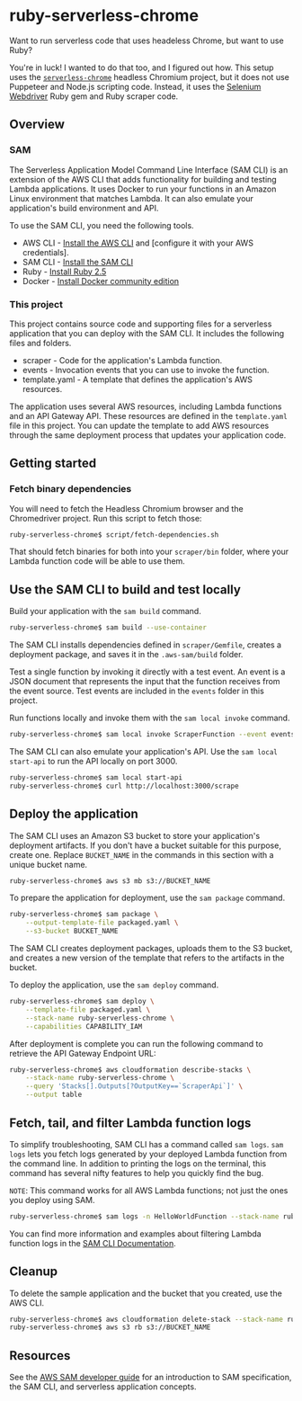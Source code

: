 # ruby-serverless-chrome

Want to run serverless code that uses headeless Chrome, but want to use Ruby?

You're in luck!  I wanted to do that too, and I figured out how.  This setup uses the [`serverless-chrome`](https://github.com/adieuadieu/serverless-chrome) headless Chromium project, but it does not use Puppeteer and Node.js scripting code.  Instead, it uses the [Selenium Webdriver](https://github.com/SeleniumHQ/selenium/tree/master/rb) Ruby gem and Ruby scraper code.

## Overview

### SAM

The Serverless Application Model Command Line Interface (SAM CLI) is an extension of the AWS CLI that adds functionality for building and testing Lambda applications. It uses Docker to run your functions in an Amazon Linux environment that matches Lambda. It can also emulate your application's build environment and API.

To use the SAM CLI, you need the following tools.

* AWS CLI - [Install the AWS CLI](https://docs.aws.amazon.com/cli/latest/userguide/cli-chap-install.html) and [configure it with your AWS credentials].
* SAM CLI - [Install the SAM CLI](https://docs.aws.amazon.com/serverless-application-model/latest/developerguide/serverless-sam-cli-install.html)
* Ruby - [Install Ruby 2.5](https://www.ruby-lang.org/en/documentation/installation/)
* Docker - [Install Docker community edition](https://hub.docker.com/search/?type=edition&offering=community)

### This project

This project contains source code and supporting files for a serverless application that you can deploy with the SAM CLI. It includes the following files and folders.

- scraper - Code for the application's Lambda function.
- events - Invocation events that you can use to invoke the function.
- template.yaml - A template that defines the application's AWS resources.

The application uses several AWS resources, including Lambda functions and an API Gateway API. These resources are defined in the `template.yaml` file in this project. You can update the template to add AWS resources through the same deployment process that updates your application code.

## Getting started

### Fetch binary dependencies

You will need to fetch the Headless Chromium browser and the Chromedriver project.  Run this script to fetch those:

```bash
ruby-serverless-chrome$ script/fetch-dependencies.sh
```

That should fetch binaries for both into your `scraper/bin` folder, where your Lambda function code will be able to use them.

## Use the SAM CLI to build and test locally

Build your application with the `sam build` command.

```bash
ruby-serverless-chrome$ sam build --use-container
```

The SAM CLI installs dependencies defined in `scraper/Gemfile`, creates a deployment package, and saves it in the `.aws-sam/build` folder.

Test a single function by invoking it directly with a test event. An event is a JSON document that represents the input that the function receives from the event source. Test events are included in the `events` folder in this project.

Run functions locally and invoke them with the `sam local invoke` command.

```bash
ruby-serverless-chrome$ sam local invoke ScraperFunction --event events/event.json
```

The SAM CLI can also emulate your application's API. Use the `sam local start-api` to run the API locally on port 3000.

```bash
ruby-serverless-chrome$ sam local start-api
ruby-serverless-chrome$ curl http://localhost:3000/scrape
```

## Deploy the application

The SAM CLI uses an Amazon S3 bucket to store your application's deployment artifacts. If you don't have a bucket suitable for this purpose, create one. Replace `BUCKET_NAME` in the commands in this section with a unique bucket name.

```bash
ruby-serverless-chrome$ aws s3 mb s3://BUCKET_NAME
```

To prepare the application for deployment, use the `sam package` command.

```bash
ruby-serverless-chrome$ sam package \
    --output-template-file packaged.yaml \
    --s3-bucket BUCKET_NAME
```

The SAM CLI creates deployment packages, uploads them to the S3 bucket, and creates a new version of the template that refers to the artifacts in the bucket.

To deploy the application, use the `sam deploy` command.

```bash
ruby-serverless-chrome$ sam deploy \
    --template-file packaged.yaml \
    --stack-name ruby-serverless-chrome \
    --capabilities CAPABILITY_IAM
```

After deployment is complete you can run the following command to retrieve the API Gateway Endpoint URL:

```bash
ruby-serverless-chrome$ aws cloudformation describe-stacks \
    --stack-name ruby-serverless-chrome \
    --query 'Stacks[].Outputs[?OutputKey==`ScraperApi`]' \
    --output table
```

## Fetch, tail, and filter Lambda function logs

To simplify troubleshooting, SAM CLI has a command called `sam logs`. `sam logs` lets you fetch logs generated by your deployed Lambda function from the command line. In addition to printing the logs on the terminal, this command has several nifty features to help you quickly find the bug.

`NOTE`: This command works for all AWS Lambda functions; not just the ones you deploy using SAM.

```bash
ruby-serverless-chrome$ sam logs -n HelloWorldFunction --stack-name ruby-serverless-chrome --tail
```

You can find more information and examples about filtering Lambda function logs in the [SAM CLI Documentation](https://docs.aws.amazon.com/serverless-application-model/latest/developerguide/serverless-sam-cli-logging.html).

## Cleanup

To delete the sample application and the bucket that you created, use the AWS CLI.

```bash
ruby-serverless-chrome$ aws cloudformation delete-stack --stack-name ruby-serverless-chrome
ruby-serverless-chrome$ aws s3 rb s3://BUCKET_NAME
```

## Resources

See the [AWS SAM developer guide](https://docs.aws.amazon.com/serverless-application-model/latest/developerguide/what-is-sam.html) for an introduction to SAM specification, the SAM CLI, and serverless application concepts.
